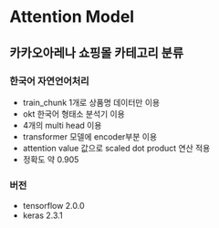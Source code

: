 # Attention Model
## 카카오아레나 쇼핑몰 카테고리 분류
### 한국어 자연언어처리

- train_chunk 1개로 상품명 데이터만 이용
- okt 한국어 형태소 분석기 이용
- 4개의 multi head 이용
- transformer 모델에 encoder부분 이용
- attention value 값으로 scaled dot product 연산 적용
- 정확도 약 0.905

### 버전
- tensorflow 2.0.0
- keras 2.3.1

